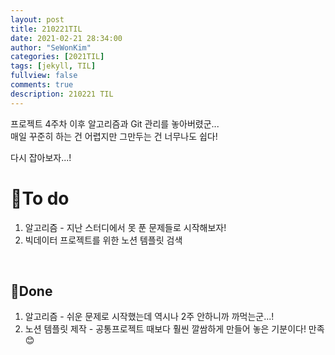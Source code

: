 ```yaml
---
layout: post
title: 210221TIL 
date: 2021-02-21 28:34:00
author: "SeWonKim"
categories: [2021TIL]
tags: [jekyll, TIL]
fullview: false
comments: true
description: 210221 TIL
---
```


프로젝트 4주차 이후 알고리즘과 Git 관리를 놓아버렸군...     
매일 꾸준히 하는 건 어렵지만 그만두는 건 너무나도 쉽다!

다시 잡아보자...!


# 🌱To do

1. 알고리즘 - 지난 스터디에서 못 푼 문제들로 시작해보자!
2. 빅데이터 프로젝트를 위한 노션 템플릿 검색 

&nbsp;
&nbsp;

## 🌳Done

1. 알고리즘 - 쉬운 문제로 시작했는데 역시나 2주 안하니까 까먹는군...!
2. 노션 템플릿 제작 - 공통프로젝트 때보다 훨씬 깔쌈하게 만들어 놓은 기분이다! 만족😊

&nbsp;
&nbsp;
